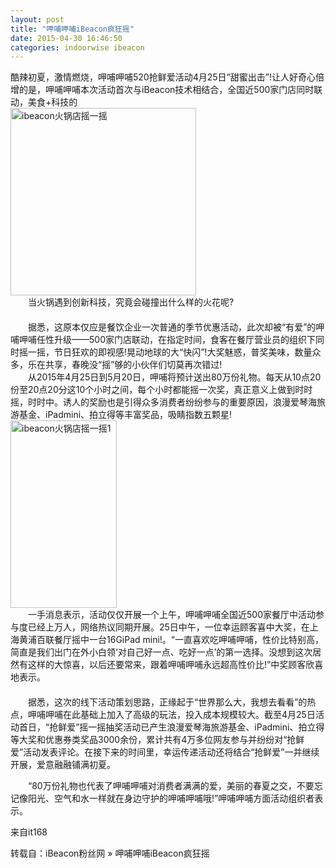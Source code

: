 ```yaml
---
layout: post
title: "呷哺呷哺iBeacon疯狂摇"
date: 2015-04-30 16:46:50
categories: indoorwise ibeacon
---
```

<p>酷辣初夏，激情燃烧，呷哺呷哺520抢鲜爱活动4月25日“甜蜜出击”!让人好奇心倍增的是，呷哺呷哺本次活动首次与iBeacon技术相结合，全国近500家门店同时联动，美食+科技的<br/>
<a href="http://www.ibeaconfans.com/wp-content/uploads/2015/04/ibeacon火锅店摇一摇.png"><img alt="ibeacon火锅店摇一摇" class="alignnone size-medium wp-image-1324" height="300" src="http://www.ibeaconfans.com/wp-content/uploads/2015/04/ibeacon火锅店摇一摇-297x300.png" width="297"/></a><br/>
　　当火锅遇到创新科技，究竟会碰撞出什么样的火花呢?<br/>
　　　<br/>
　　据悉，这原本仅应是餐饮企业一次普通的季节优惠活动，此次却被“有爱”的呷哺呷哺任性升级——500家门店联动，在指定时间，食客在餐厅营业员的组织下同时摇一摇，节日狂欢的即视感!晃动地球的大“快闪”!大奖魅惑，普奖美味，数量众多，乐在共享，春晚没“摇”够的小伙伴们切莫再次错过!<br/>
　　从2015年4月25日到5月20日，呷哺将预计送出80万份礼物。每天从10点20份至20点20分这10个小时之间，每个小时都能摇一次奖，真正意义上做到时时摇，时时中。诱人的奖励也是引得众多消费者纷纷参与的重要原因，浪漫爱琴海旅游基金、iPadmini、拍立得等丰富奖品，吸睛指数五颗星!<br/>
<a href="http://www.ibeaconfans.com/wp-content/uploads/2015/04/ibeacon火锅店摇一摇1.png"><img alt="ibeacon火锅店摇一摇1" class="alignnone size-medium wp-image-1325" height="300" src="http://www.ibeaconfans.com/wp-content/uploads/2015/04/ibeacon火锅店摇一摇1-170x300.png" width="170"/></a><br/>
　　一手消息表示，活动仅仅开展一个上午，呷哺呷哺全国近500家餐厅中活动参与度已经上万人，网络热议同期开展。25日中午，一位幸运顾客喜中大奖，在上海黄浦百联餐厅摇中一台16GiPad mini!。“一直喜欢吃呷哺呷哺，性价比特别高，简直是我们出门在外小白领‘对自己好一点、吃好一点’的第一选择。没想到这次居然有这样的大惊喜，以后还要常来，跟着呷哺呷哺永远超高性价比!”中奖顾客欣喜地表示。<br/>
　　<br/>
　　据悉，这次的线下活动策划思路，正缘起于“世界那么大，我想去看看”的热点，呷哺呷哺在此基础上加入了高级的玩法，投入成本规模较大。截至4月25日活动首日，“抢鲜爱”摇一摇抽奖活动已产生浪漫爱琴海旅游基金、iPadmini、拍立得等大奖和优惠券类奖品3000余份，累计共有4万多位网友参与并纷纷对“抢鲜爱”活动发表评论。在接下来的时间里，幸运传递活动还将结合“抢鲜爱”一并继续开展，爱意融融铺满初夏。</p>


<p>　　“80万份礼物也代表了呷哺呷哺对消费者满满的爱，美丽的春夏之交，不要忘记像阳光、空气和水一样就在身边守护的呷哺呷哺哦!”呷哺呷哺方面活动组织者表示。</p>


<p>来自it168</p>


<p>转载自：iBeacon粉丝网 » 呷哺呷哺iBeacon疯狂摇</p>